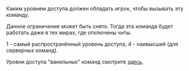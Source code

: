 Каким уровнем доступа должен обладать игрок, чтобы вызывать эту команду.

Данное ограничение может быть снято. Тогда эта команда будет работать даже в тех мирах, где отключены читы.

1 - самый распространённый уровень доступа, 4 - наивысший (для серверных команд).

Уровни доступа "ванильных" команд смотрите [здесь](https://mcreator.net/wiki/command-permission-levels).